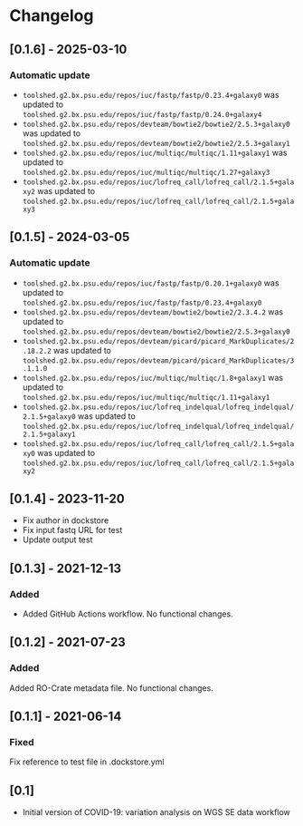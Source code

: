 # Changelog

## [0.1.6] - 2025-03-10

### Automatic update
- `toolshed.g2.bx.psu.edu/repos/iuc/fastp/fastp/0.23.4+galaxy0` was updated to `toolshed.g2.bx.psu.edu/repos/iuc/fastp/fastp/0.24.0+galaxy4`
- `toolshed.g2.bx.psu.edu/repos/devteam/bowtie2/bowtie2/2.5.3+galaxy0` was updated to `toolshed.g2.bx.psu.edu/repos/devteam/bowtie2/bowtie2/2.5.3+galaxy1`
- `toolshed.g2.bx.psu.edu/repos/iuc/multiqc/multiqc/1.11+galaxy1` was updated to `toolshed.g2.bx.psu.edu/repos/iuc/multiqc/multiqc/1.27+galaxy3`
- `toolshed.g2.bx.psu.edu/repos/iuc/lofreq_call/lofreq_call/2.1.5+galaxy2` was updated to `toolshed.g2.bx.psu.edu/repos/iuc/lofreq_call/lofreq_call/2.1.5+galaxy3`

## [0.1.5] - 2024-03-05

### Automatic update
- `toolshed.g2.bx.psu.edu/repos/iuc/fastp/fastp/0.20.1+galaxy0` was updated to `toolshed.g2.bx.psu.edu/repos/iuc/fastp/fastp/0.23.4+galaxy0`
- `toolshed.g2.bx.psu.edu/repos/devteam/bowtie2/bowtie2/2.3.4.2` was updated to `toolshed.g2.bx.psu.edu/repos/devteam/bowtie2/bowtie2/2.5.3+galaxy0`
- `toolshed.g2.bx.psu.edu/repos/devteam/picard/picard_MarkDuplicates/2.18.2.2` was updated to `toolshed.g2.bx.psu.edu/repos/devteam/picard/picard_MarkDuplicates/3.1.1.0`
- `toolshed.g2.bx.psu.edu/repos/iuc/multiqc/multiqc/1.8+galaxy1` was updated to `toolshed.g2.bx.psu.edu/repos/iuc/multiqc/multiqc/1.11+galaxy1`
- `toolshed.g2.bx.psu.edu/repos/iuc/lofreq_indelqual/lofreq_indelqual/2.1.5+galaxy0` was updated to `toolshed.g2.bx.psu.edu/repos/iuc/lofreq_indelqual/lofreq_indelqual/2.1.5+galaxy1`
- `toolshed.g2.bx.psu.edu/repos/iuc/lofreq_call/lofreq_call/2.1.5+galaxy0` was updated to `toolshed.g2.bx.psu.edu/repos/iuc/lofreq_call/lofreq_call/2.1.5+galaxy2`

## [0.1.4] - 2023-11-20

- Fix author in dockstore
- Fix input fastq URL for test
- Update output test

## [0.1.3] - 2021-12-13

### Added
- Added GitHub Actions workflow. No functional changes.

## [0.1.2] - 2021-07-23

### Added

Added RO-Crate metadata file. No functional changes.

## [0.1.1] - 2021-06-14

### Fixed

Fix reference to test file in .dockstore.yml

## [0.1]

- Initial version of COVID-19: variation analysis on WGS SE data workflow
